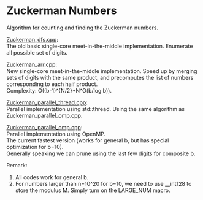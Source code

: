 # Zuckerman Numbers
 Algorithm for counting and finding the Zuckerman numbers.

[Zuckerman_dfs.cpp](https://github.com/hqztrue/ZuckermanNumbers/blob/main/backup/Zuckerman_dfs.cpp):  
The old basic single-core meet-in-the-middle implementation. Enumerate all possible set of digits.

[Zuckerman_arr.cpp](https://github.com/hqztrue/ZuckermanNumbers/blob/main/backup/Zuckerman_arr.cpp):  
New single-core meet-in-the-middle implementation. Speed up by merging sets of digits with the same product, and precomputes the list of numbers corresponding to each half product.  
Complexity: O((b-1)^{N/2}*N^O(b/log b)).

[Zuckerman_parallel_thread.cpp](https://github.com/hqztrue/ZuckermanNumbers/blob/main/Zuckerman_parallel_thread.cpp):  
Parallel implementation using std::thread. Using the same algorithm as Zuckerman_parallel_omp.cpp.

[Zuckerman_parallel_omp.cpp](https://github.com/hqztrue/ZuckermanNumbers/blob/main/Zuckerman_parallel_omp.cpp):  
Parallel implementation using OpenMP.  
The current fastest version (works for general b, but has special optimization for b=10).  
Generally speaking we can prune using the last few digits for composite b.


Remark:  
1. All codes work for general b.
2. For numbers larger than n=10^20 for b=10, we need to use __int128 to store the modulus M. Simply turn on the LARGE_NUM macro.

